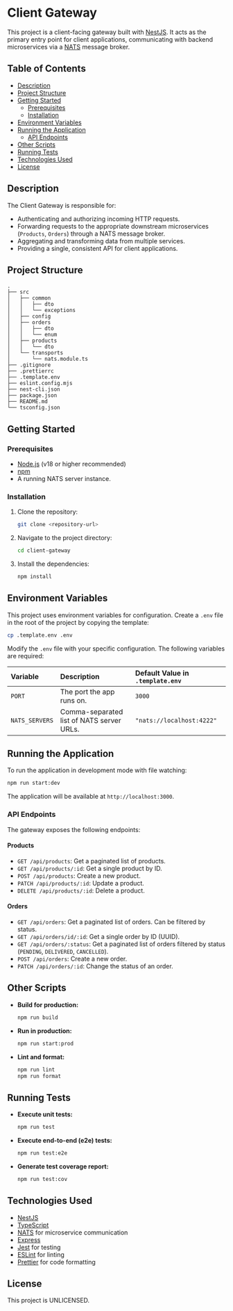 # Client Gateway

This project is a client-facing gateway built with [NestJS](https://nestjs.com/). It acts as the primary entry point for client applications, communicating with backend microservices via a [NATS](https://nats.io/) message broker.

## Table of Contents

- [Description](#description)
- [Project Structure](#project-structure)
- [Getting Started](#getting-started)
  - [Prerequisites](#prerequisites)
  - [Installation](#installation)
- [Environment Variables](#environment-variables)
- [Running the Application](#running-the-application)
  - [API Endpoints](#api-endpoints)
- [Other Scripts](#other-scripts)
- [Running Tests](#running-tests)
- [Technologies Used](#technologies-used)
- [License](#license)

## Description

The Client Gateway is responsible for:
- Authenticating and authorizing incoming HTTP requests.
- Forwarding requests to the appropriate downstream microservices (`Products`, `Orders`) through a NATS message broker.
- Aggregating and transforming data from multiple services.
- Providing a single, consistent API for client applications.

## Project Structure

```
.
├── src
│   ├── common
│   │   ├── dto
│   │   └── exceptions
│   ├── config
│   ├── orders
│   │   ├── dto
│   │   └── enum
│   ├── products
│   │   └── dto
│   └── transports
│       └── nats.module.ts
├── .gitignore
├── .prettierrc
├── .template.env
├── eslint.config.mjs
├── nest-cli.json
├── package.json
├── README.md
└── tsconfig.json
```

## Getting Started

### Prerequisites

- [Node.js](https://nodejs.org/en/) (v18 or higher recommended)
- [npm](https://www.npmjs.com/)
- A running NATS server instance.

### Installation

1.  Clone the repository:
    ```bash
    git clone <repository-url>
    ```
2.  Navigate to the project directory:
    ```bash
    cd client-gateway
    ```
3.  Install the dependencies:
    ```bash
    npm install
    ```

## Environment Variables

This project uses environment variables for configuration. Create a `.env` file in the root of the project by copying the template:

```bash
cp .template.env .env
```

Modify the `.env` file with your specific configuration. The following variables are required:

| Variable      | Description                       | Default Value in `.template.env`     |
| :------------ | :-------------------------------- | :----------------------------------- |
| `PORT`        | The port the app runs on.         | `3000`                               |
| `NATS_SERVERS`| Comma-separated list of NATS server URLs. | `"nats://localhost:4222"` |


## Running the Application

To run the application in development mode with file watching:

```bash
npm run start:dev
```

The application will be available at `http://localhost:3000`.

### API Endpoints

The gateway exposes the following endpoints:

#### Products
- `GET /api/products`: Get a paginated list of products.
- `GET /api/products/:id`: Get a single product by ID.
- `POST /api/products`: Create a new product.
- `PATCH /api/products/:id`: Update a product.
- `DELETE /api/products/:id`: Delete a product.

#### Orders
- `GET /api/orders`: Get a paginated list of orders. Can be filtered by status.
- `GET /api/orders/id/:id`: Get a single order by ID (UUID).
- `GET /api/orders/:status`: Get a paginated list of orders filtered by status (`PENDING`, `DELIVERED`, `CANCELLED`).
- `POST /api/orders`: Create a new order.
- `PATCH /api/orders/:id`: Change the status of an order.

## Other Scripts

-   **Build for production:**
    ```bash
    npm run build
    ```

-   **Run in production:**
    ```bash
    npm run start:prod
    ```

-   **Lint and format:**
    ```bash
    npm run lint
    npm run format
    ```

## Running Tests

-   **Execute unit tests:**
    ```bash
    npm run test
    ```

-   **Execute end-to-end (e2e) tests:**
    ```bash
    npm run test:e2e
    ```

-   **Generate test coverage report:**
    ```bash
    npm run test:cov
    ```

## Technologies Used

- [NestJS](https://nestjs.com/)
- [TypeScript](https://www.typescriptlang.org/)
- [NATS](https://nats.io/) for microservice communication
- [Express](https://expressjs.com/)
- [Jest](https://jestjs.io/) for testing
- [ESLint](https://eslint.org/) for linting
- [Prettier](https://prettier.io/) for code formatting

## License

This project is UNLICENSED.
